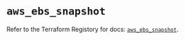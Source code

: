 # `aws_ebs_snapshot`

Refer to the Terraform Registory for docs: [`aws_ebs_snapshot`](https://registry.terraform.io/providers/hashicorp/aws/4.64.0/docs/resources/ebs_snapshot).
